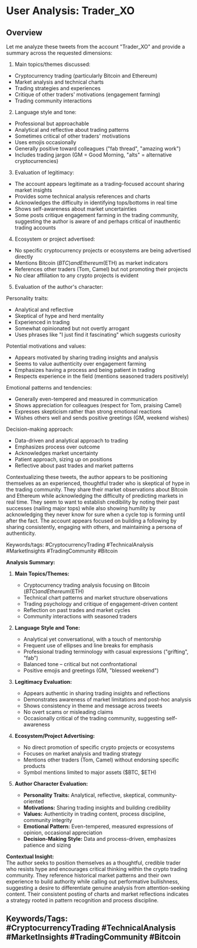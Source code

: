 # User Analysis: Trader_XO

## Overview

<think>
Let me analyze these tweets from the account "Trader_XO" and provide a summary across the requested dimensions:

1. Main topics/themes discussed:
- Cryptocurrency trading (particularly Bitcoin and Ethereum)
- Market analysis and technical charts
- Trading strategies and experiences
- Critique of other traders' motivations (engagement farming)
- Trading community interactions

2. Language style and tone:
- Professional but approachable
- Analytical and reflective about trading patterns
- Sometimes critical of other traders' motivations
- Uses emojis occasionally
- Generally positive toward colleagues ("fab thread", "amazing work")
- Includes trading jargon (GM = Good Morning, "alts" = alternative cryptocurrencies)

3. Evaluation of legitimacy:
- The account appears legitimate as a trading-focused account sharing market insights
- Provides some technical analysis references and charts
- Acknowledges the difficulty in identifying tops/bottoms in real time
- Shows self-awareness about market uncertainties
- Some posts critique engagement farming in the trading community, suggesting the author is aware of and perhaps critical of inauthentic trading accounts

4. Ecosystem or project advertised:
- No specific cryptocurrency projects or ecosystems are being advertised directly
- Mentions Bitcoin ($BTC) and Ethereum ($ETH) as market indicators
- References other traders (Tom, Camel) but not promoting their projects
- No clear affiliation to any crypto projects is evident

5. Evaluation of the author's character:

Personality traits:
- Analytical and reflective
- Skeptical of hype and herd mentality
- Experienced in trading
- Somewhat opinionated but not overtly arrogant
- Uses phrases like "I just find it fascinating" which suggests curiosity

Potential motivations and values:
- Appears motivated by sharing trading insights and analysis
- Seems to value authenticity over engagement farming
- Emphasizes having a process and being patient in trading
- Respects experience in the field (mentions seasoned traders positively)

Emotional patterns and tendencies:
- Generally even-tempered and measured in communication
- Shows appreciation for colleagues (respect for Tom, praising Camel)
- Expresses skepticism rather than strong emotional reactions
- Wishes others well and sends positive greetings (GM, weekend wishes)

Decision-making approach:
- Data-driven and analytical approach to trading
- Emphasizes process over outcome
- Acknowledges market uncertainty
- Patient approach, sizing up on positions
- Reflective about past trades and market patterns

Contextualizing these tweets, the author appears to be positioning themselves as an experienced, thoughtful trader who is skeptical of hype in the trading community. They share their market observations about Bitcoin and Ethereum while acknowledging the difficulty of predicting markets in real time. They seem to want to establish credibility by noting their past successes (nailing major tops) while also showing humility by acknowledging they never know for sure when a cycle top is forming until after the fact. The account appears focused on building a following by sharing consistently, engaging with others, and maintaining a persona of authenticity.

Keywords/tags:
#CryptocurrencyTrading #TechnicalAnalysis #MarketInsights #TradingCommunity #Bitcoin
</think>

**Analysis Summary:**

1. **Main Topics/Themes:**
   - Cryptocurrency trading analysis focusing on Bitcoin ($BTC) and Ethereum ($ETH)
   - Technical chart patterns and market structure observations
   - Trading psychology and critique of engagement-driven content
   - Reflection on past trades and market cycles
   - Community interactions with seasoned traders

2. **Language Style and Tone:**
   - Analytical yet conversational, with a touch of mentorship
   - Frequent use of ellipses and line breaks for emphasis
   - Professional trading terminology with casual expressions ("grifting", "fab")
   - Balanced tone – critical but not confrontational
   - Positive emojis and greetings (GM, "blessed weekend")

3. **Legitimacy Evaluation:**
   - Appears authentic in sharing trading insights and reflections
   - Demonstrates awareness of market limitations and post-hoc analysis
   - Shows consistency in theme and message across tweets
   - No overt scams or misleading claims
   - Occasionally critical of the trading community, suggesting self-awareness

4. **Ecosystem/Project Advertising:**
   - No direct promotion of specific crypto projects or ecosystems
   - Focuses on market analysis and trading strategy
   - Mentions other traders (Tom, Camel) without endorsing specific products
   - Symbol mentions limited to major assets ($BTC, $ETH)

5. **Author Character Evaluation:**
   - **Personality Traits:** Analytical, reflective, skeptical, community-oriented
   - **Motivations:** Sharing trading insights and building credibility
   - **Values:** Authenticity in trading content, process discipline, community integrity
   - **Emotional Pattern:** Even-tempered, measured expressions of opinion, occasional appreciation
   - **Decision-Making Style:** Data and process-driven, emphasizes patience and sizing

**Contextual Insight:**  
The author seeks to position themselves as a thoughtful, credible trader who resists hype and encourages critical thinking within the crypto trading community. They reference historical market patterns and their own experience to build authority while calling out performative bullishness, suggesting a desire to differentiate genuine analysis from attention-seeking content. Their consistent posting of charts and market reflections indicates a strategy rooted in pattern recognition and process discipline.

**Keywords/Tags:**  
#CryptocurrencyTrading #TechnicalAnalysis #MarketInsights #TradingCommunity #Bitcoin
---
